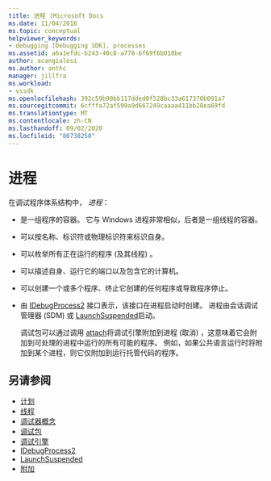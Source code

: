 ```yaml
---
title: 进程 |Microsoft Docs
ms.date: 11/04/2016
ms.topic: conceptual
helpviewer_keywords:
- debugging [Debugging SDK], processes
ms.assetid: a6a1efdc-b243-40c8-a778-6f69f6b018be
author: acangialosi
ms.author: anthc
manager: jillfra
ms.workload:
- vssdk
ms.openlocfilehash: 392c59b90bb117dded0f528bc33a617370b091a7
ms.sourcegitcommit: 6cfffa72af599a9d667249caaaa411bb28ea69fd
ms.translationtype: MT
ms.contentlocale: zh-CN
ms.lasthandoff: 09/02/2020
ms.locfileid: "80738250"
---
```

# <a name="processes"></a>进程
在调试程序体系结构中， *进程*：

- 是一组程序的容器。 它与 Windows 进程非常相似，后者是一组线程的容器。

- 可以按名称、标识符或物理标识符来标识自身。

- 可以枚举所有正在运行的程序 (及其线程) 。

- 可以描述自身、运行它的端口以及包含它的计算机。

- 可以创建一个或多个程序、终止它创建的任何程序或导致程序停止。

- 由 [IDebugProcess2](../../extensibility/debugger/reference/idebugprocess2.md) 接口表示，该接口在进程启动时创建。 进程由会话调试管理器 (SDM) 或 [LaunchSuspended](../../extensibility/debugger/reference/idebugenginelaunch2-launchsuspended.md)启动。

  调试包可以通过调用 [attach](../../extensibility/debugger/reference/idebugprocess2-attach.md)将调试引擎附加到进程 (取消) ，这意味着它会附加到可处理的进程中运行的所有可能的程序。 例如，如果公共语言运行时将附加到某个进程，则它仅附加到运行托管代码的程序。

## <a name="see-also"></a>另请参阅
- [计划](../../extensibility/debugger/programs.md)
- [线程](../../extensibility/debugger/threads.md)
- [调试器概念](../../extensibility/debugger/debugger-concepts.md)
- [调试包](../../extensibility/debugger/debug-package.md)
- [调试引擎](../../extensibility/debugger/debug-engine.md)
- [IDebugProcess2](../../extensibility/debugger/reference/idebugprocess2.md)
- [LaunchSuspended](../../extensibility/debugger/reference/idebugenginelaunch2-launchsuspended.md)
- [附加](../../extensibility/debugger/reference/idebugprocess2-attach.md)
